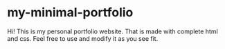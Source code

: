# my-minimal-portfolio
Hi! This is my personal portfolio website. That is made with complete html and css. Feel free to use and 
modify it as you see fit.
